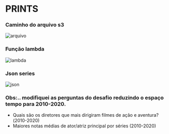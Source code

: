 # PRINTS

### Caminho do arquivo s3

![arquivo](https://github.com/WendeldsCoelho/Programa-De-Bolsas-Compass-Uol/blob/main/Sprint_7/Evid%C3%AAncias/desafio/caminho-arquivo-s3.jpeg)

### Função lambda

![lambda](https://github.com/WendeldsCoelho/Programa-De-Bolsas-Compass-Uol/blob/main/Sprint_7/Evid%C3%AAncias/desafio/funcao-lambda.jpeg)

### Json series

![json](https://github.com/WendeldsCoelho/Programa-De-Bolsas-Compass-Uol/blob/main/Sprint_7/Evid%C3%AAncias/desafio/json-series-s3.jpeg)

### Obs:.. modifiquei as perguntas do desafio reduzindo o espaço tempo para 2010-2020.

- Quais são os diretores que mais dirigiram filmes de ação e aventura?(2010-2020)
- Maiores notas médias de ator/atriz principal por séries (2010-2020)


